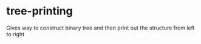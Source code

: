 # tree-printing
Gives way to construct binary tree and then print out the structure from left to right

